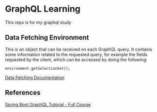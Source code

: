 # GraphQL Learning
This repo is for my graphql study


## Data Fetching Environment

This is an object that can be received on each GraphQL query.
It contains some information related to the requested query, for example the fields requested by the client, which can 
be accessed by doing the following: 

`environment.getSelectionSet();`

[Data Fetching Documentation](https://www.graphql-java.com/documentation/data-fetching)

## References
[Spring Boot GraphQL Tutorial - Full Course](https://www.youtube.com/playlist?list=PLiwhu8iLxKwL1TU0RMM6z7TtkyW-3-5Wi)


